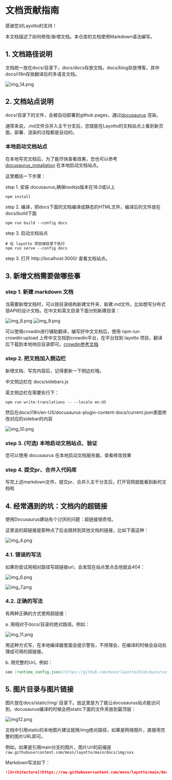 # 文档贡献指南

感谢您对Layotto的支持！

本文档描述了如何修改/新增文档。本仓库的文档使用Markdown语法编写。

## 1. 文档路径说明

文档统一放在docs/目录下，docs/docs存放文档，docs/blog存放博客，其中docs/i18n存放翻译后的多语言文档。

![img_14.png](/img/development/doc/img_14.png)

## 2. 文档站点说明
docs/目录下的文件，会被自动部署到github pages，通过[docusaurus](https://docusaurus.io/) 渲染。

通常来说，.md文件合并入主干分支后，您就能在Layotto的文档站点上看到新页面，部署、渲染的过程都是自动的。

### 本地启动文档站点
在本地写完文档后，为了能尽快查看效果，您也可以参考 [docusaurus_installation](https://docusaurus.io/docs/installation) 在本地启动文档站点。 

这里概括一下步骤：

step 1. 安装 docusaurus,确保nodejs版本在18.0或以上

```shell
npm install 
```

step 2. 编译，把docs下面的文档编译成静态的HTML文件，编译后的文件放在docs/build下面

```shell
npm run build --config docs
```

step 3. 启动文档站点

```shell
# 在 layotto 项目根目录下执行
npm run serve --config docs
```

step 3. 打开 http://localhost:3000/  查看文档站点。

## 3. 新增文档需要做哪些事
### step 1. 新建 markdown 文档
当需要新增文档时，可以按目录结构新建文件夹、新建.md文件。比如想写分布式锁API的设计文档，在中文和英文目录下面分别新建目录：

![img_8.png](/img/development/doc/img_8.png)
![img_9.png](/img/development/doc/img_9.png)

可以使用crowdin进行辅助翻译，编写好中文文档后，使用 npm run crowdin:upload 上传中文文档到crowdin平台，在平台找到 layotto 项目，翻译后下载到本地响应目录即可。[crowdin参考文档](https://docusaurus.io/docs/i18n/crowdin)

### step 2. 把文档加入侧边栏
新增文档、写完内容后，记得更新一下侧边栏哦。

中文侧边栏在 docs/sidebars.js

英文侧边栏在需要执行下：
```shell
npm run write-translations -- --locale en-US
```
然后在docs/i18n/en-US/docusaurus-plugin-content-docs/current.json里面修改对应的sidebar的内容

![img_10.png](/img/development/doc/img_10.png)


### step 3. (可选) 本地启动文档站点、验证
您可以使用 docusaurus 在本地启动文档服务器，查看修改效果 

### step 4. 提交pr、合并入代码库
写完上述markdown文件，提交pr、合并入主干分支后，打开官网就能看到新的文档啦

## 4. 经常遇到的坑：文档内的超链接

使用Docusaurus建站有个讨厌的问题：超链接很奇怪。

这里说的超链接是那种点了后会跳转到其他文档的链接，比如下面这种：

![img_4.png](/img/development/doc/img_4.png)

### 4.1. 错误的写法
如果你尝试用相对路径写超链接url，会发现在站点里点击他就会404：

![img_6.png](/img/development/doc/img_6.png)

![img_7.png](/img/development/doc/img_7.png)

### 4.2. 正确的写法

有两种正确的方式使用超链接：

a. 用相对于docs/目录的绝对路径。例如：

![img_11.png](/img/development/doc/img_11.png)

用这种方式写，在本地编译器里面会提示警告，不用理会，在编译的时候会自动处理成可用的超链接。

b. 用完整的Url。例如：

```markdown
see [runtime_config.json](https://github.com/mosn/layotto/blob/main/configs/runtime_config.json):
```

## 5. 图片目录与图片链接
图片放在docs/static/img/ 目录下。放这里是为了能让docusaurus站点能访问到，docusaurus编译的时候会把static下面的文件夹放到最顶层：

![img12.png](/img/development/doc/img_12.png)

文档中引用static的本地图片建议就用/img绝对路径，如果是网络图片，直接用完整的图片URL即可。

例如，如果是引用main分支的图片，图片Url的前缀是`raw.githubusercontent.com/mosn/layotto/main/docs/img/xxx`

Markdown写法如下：

```markdown
![Architecture](https://raw.githubusercontent.com/mosn/layotto/main/docs/img/runtime-architecture.png)
```
